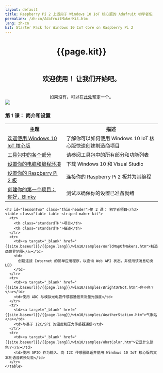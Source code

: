 ```yaml
---
layout: default
title: Raspberry Pi 2 上适用于 Windows 10 IoT 核心版的 Adafruit 初学者包
permalink: /zh-cn/AdafruitMakerKit.htm
lang: zh-cn
kit: Starter Pack for Windows 10 IoT Core on Raspberry Pi 2
---
```

<div class="row">
  <div class="col-xs-24">
    <header class="page-title-header">
      <h1 class="page-title">{{page.kit}}</h1>
    </header>
  </div>
</div>

<div class="row">
  <div class="col-md-12 col-xs-24">
    <center>
      <h2 class="thin-header floatTop">欢迎使用！ 让我们开始吧。</h2>
      <br/>
      如果没有，可以在<a target="_blank" href="http://adafruit.com/windows10iotpi2">此处</a>预定一个。
    </center>
  </div>
  <div class="col-md-12 col-xs-24">
   <img class="maker-kit" src="{{site.baseurl}}/Resources/images/AdafruitStarterPack/AdafruitDisplay.png">
  </div>
</div>

<div class="row">
  <div class="col-xs-24">
    <h3 class="thin-header">第 1 课： 简介和设置</h3>
    <table class="table table-striped maker-kit">
      <tr>
        <th class="standardTH">主题</th>
        <th class="standardTH">描述</th>
      </tr>
      <tr>
        <td><a href="{{site.baseurl}}/{{page.lang}}/win10/AdafruitWelcome.htm">欢迎使用 Windows 10 IoT 核心版</a></td>
        <td>了解你可以如何使用 Windows 10 IoT 核心版快速创建制造商项目</td>
      </tr>
      <tr>
        <td><a href="{{site.baseurl}}/{{page.lang}}/AdafruitKitContents.htm">工具包中的各个部分</a></td>
        <td>请参阅工具包中的所有部分和功能列表</td>
      </tr>
      <tr>
        <td><a href="{{site.baseurl}}/{{page.lang}}/win10/KitSetupPCRPI.htm">设置你的电脑和编程环境</a></td>
        <td>下载 Windows 10 和 Visual Studio</td>
      </tr>
      <tr>
        <td><a href="{{site.baseurl}}/{{page.lang}}/win10/KitSetupRPI.htm">设置你的 Raspberry Pi 2 板</a></td>
        <td>连接你的 Raspberry Pi 2 板并为其编程</td>
      </tr>
      <tr>
        <td><a href="{{site.baseurl}}/{{page.lang}}/win10/samples/KitBlinky.htm">创建你的第一个项目： 你好，Blinky</a></td>
        <td>测试以确保你的设置已准备就绪</td>
      </tr>
    </table>

    <h3 id="lessonTwo" class="thin-header">第 2 课： 初学者项目</h3>
    <table class="table table-striped maker-kit">
      <tr>
        <th class="standardTH">项目</th>
        <th class="standardTH">描述</th>
      </tr>
      <tr>
        <td><a target="_blank" href="{{site.baseurl}}/{{page.lang}}/win10/samples/WorldMapOfMakers.htm">制造商世界地图</a></td>
        <td>
          创建连接 Internet 的简单应用程序，以查询 Web API 状态，并使用该消息切换 LED
        </td>
      </tr>
      <tr>
        <td><a target="_blank" href="{{site.baseurl}}/{{page.lang}}/win10/samples/BrightOrNot.htm">亮不亮？</a></td>
        <td>使用 ADC 与模拟光电管传感器通信来测量光强度</td>
      </tr>
      <tr>
        <td><a target="_blank" href="{{site.baseurl}}/{{page.lang}}/win10/samples/WeatherStation.htm">气象站</a></td>
        <td>与基于 I2C/SPI 的温度和压力传感器通信</td>
      </tr>
      <tr>
        <td><a target="_blank" href="{{site.baseurl}}/{{page.lang}}/win10/samples/WhatColor.htm">它是什么颜色？</a></td>
        <td>使用 GPIO 作为输入、向 I2C 传感器说话并使用 Windows 10 IoT 核心版的文本到语音转换功能</td>
      </tr>
    </table>
  </div>
</div>
